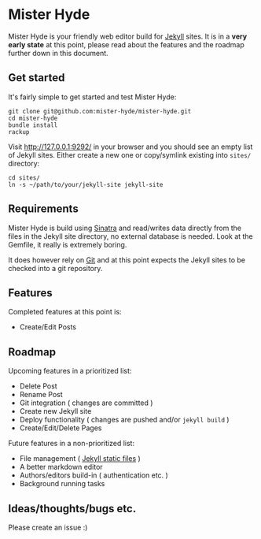 # Mister Hyde

Mister Hyde is your friendly web editor build for [Jekyll][jekyll] sites. It is in a **very early state** at this point, please read about the features and the roadmap further down in this document.

## Get started

It's fairly simple to get started and test Mister Hyde:

    git clone git@github.com:mister-hyde/mister-hyde.git
    cd mister-hyde
    bundle install
    rackup

Visit http://127.0.0.1:9292/ in your browser and you should see an empty list of Jekyll sites. Either create a new one or copy/symlink existing into `sites/` directory:

    cd sites/
    ln -s ~/path/to/your/jekyll-site jekyll-site

## Requirements

Mister Hyde is build using [Sinatra][sinatra] and read/writes data directly from the files in the Jekyll site directory, no external database is needed. Look at the Gemfile, it really is extremely boring.

It does however rely on [Git][git] and at this point expects the Jekyll sites to be checked into a git repository.

## Features

Completed features at this point is:

 * Create/Edit Posts

## Roadmap

Upcoming features in a prioritized list:

 * Delete Post
 * Rename Post
 * Git integration ( changes are committed )
 * Create new Jekyll site
 * Deploy functionality ( changes are pushed and/or `jekyll build` )
 * Create/Edit/Delete Pages

Future features in a non-prioritized list:

 * File management ( [Jekyll static files][jekyll-files] )
 * A better markdown editor
 * Authors/editors build-in ( authentication etc. )
 * Background running tasks

## Ideas/thoughts/bugs etc.

Please create an issue :)

[jekyll]:       http://jekyllrb.com/
[jekyll-files]: http://jekyllrb.com/docs/static-files/
[sinatra]:      http://www.sinatrarb.com/
[git]:          https://git-scm.com/

